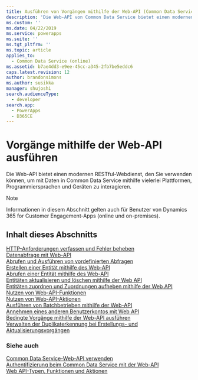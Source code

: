 ```yaml
---
title: Ausführen von Vorgängen mithilfe der Web-API (Common Data Service) | Microsoft Docs
description: 'Die Web-API von Common Data Service bietet einen modernen RESTful-Webdienst, den Sie verwenden können, um mit Daten in Common Data Service mithilfe vielerlei Plattformen, Programmiersprachen und Geräten zu interagieren. Informieren Sie sich über die Vorgänge, die mithilfe von Internet von Web-API ausgeführt werden können'
ms.custom: ''
ms.date: 04/22/2019
ms.service: powerapps
ms.suite: ''
ms.tgt_pltfrm: ''
ms.topic: article
applies_to:
  - Common Data Service (online)
ms.assetid: b7ae4dd3-e9ee-45cc-a345-2fb7be5eddc6
caps.latest.revision: 12
author: brandonsimons
ms.author: susikka
manager: shujoshi
search.audienceType:
  - developer
search.app:
  - PowerApps
  - D365CE
---
```

# <a name="perform-operations-using-the-web-api"></a>Vorgänge mithilfe der Web-API ausführen

Die Web-API bietet einen modernen RESTful-Webdienst, den Sie verwenden können, um mit Daten in Common Data Service mithilfe vielerlei Plattformen, Programmiersprachen und Geräten zu interagieren.

> [!NOTE]
> Informationen in diesem Abschnitt gelten auch für Benutzer von Dynamics 365 for Customer Engagement-Apps (online und on-premises). 


## <a name="in-this-section"></a>Inhalt dieses Abschnitts

[HTTP-Anforderungen verfassen und Fehler beheben](compose-http-requests-handle-errors.md)<br />
[Datenabfrage mit Web-API](query-data-web-api.md)<br />
[Abrufen und Ausführen von vordefinierten Abfragen](retrieve-and-execute-predefined-queries.md)<br />
[Erstellen einer Entität mithilfe des Web-API](create-entity-web-api.md)<br />
[Abrufen einer Entität mithilfe des Web-API](retrieve-entity-using-web-api.md)<br />
[Entitäten aktualisieren und löschen mithilfe der Web API](update-delete-entities-using-web-api.md)<br />
[Entitäten zuordnen und Zuordnungen aufheben mithilfe der Web API](associate-disassociate-entities-using-web-api.md)<br />
[Nutzen von Web-API-Funktionen](use-web-api-functions.md)<br />
[Nutzen von Web-API-Aktionen](use-web-api-actions.md)<br />
[Ausführen von Batchbetrieben mithilfe der Web-API](execute-batch-operations-using-web-api.md)<br />
[Annehmen eines anderen Benutzerkontos mit Web API](impersonate-another-user-web-api.md)<br />
[Bedingte Vorgänge mithilfe der Web-API ausführen](perform-conditional-operations-using-web-api.md)<br />
[Verwalten der Duplikaterkennung bei Erstellungs- und Aktualisierungsvorgängen](manage-duplicate-detection-create-update.md)<br />

### <a name="see-also"></a>Siehe auch

[Common Data Service-Web-API verwenden](overview.md)<br />
[Authentifizierung beim Common Data Service mit der Web-API](authenticate-web-api.md)<br />
[Web API-Typen, Funktionen und Aktionen](web-api-types-operations.md)
